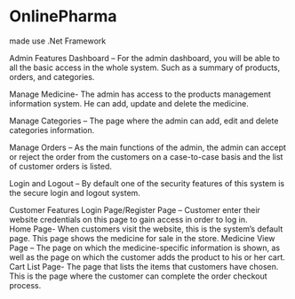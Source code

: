 # OnlinePharma
made use .Net Framework

Admin Features
Dashboard – For the admin dashboard, you will be able to all the basic access in the whole system. Such as a summary of products, orders, and categories.

Manage Medicine- The admin has access to the products management information system. He can add, update and delete the medicine.

Manage Categories – The page where the admin can add, edit and delete categories information.

Manage Orders – As the main functions of the admin, the admin can accept or reject the order from the customers on a case-to-case basis and the list of customer orders is listed.

Login and Logout – By default one of the security features of this system is the secure login and logout system.

Customer Features
Login Page/Register Page – Customer enter their website credentials on this page to gain access in order to log in.<br/>
Home Page- When customers visit the website, this is the system’s default page. This page shows the medicine for sale in the store.
Medicine View Page – The page on which the medicine-specific information is shown, as well as the page on which the customer adds the product to his or her cart.
Cart List Page- The page that lists the items that customers have chosen. This is the page where the customer can complete the order checkout process.

